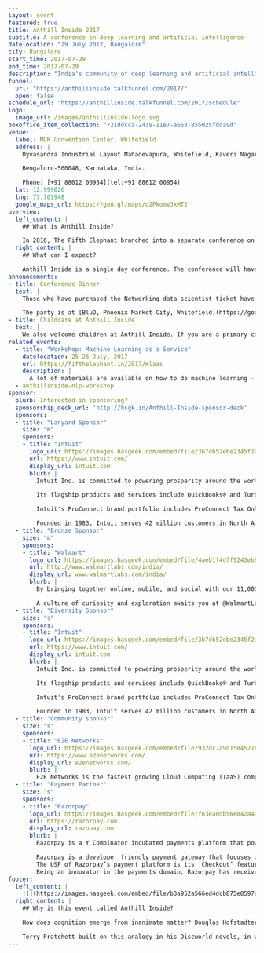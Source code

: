 ```yaml
---
layout: event
featured: true
title: Anthill Inside 2017
subtitle: A conference on deep learning and artificial intelligence
datelocation: "29 July 2017, Bangalore"
city: Bangalore
start_time: 2017-07-29
end_time: 2017-07-29
description: "India's community of deep learning and artificial intelligence practitioners"
funnel:
  url: "https://anthillinside.talkfunnel.com/2017/"
  open: false
schedule_url: "https://anthillinside.talkfunnel.com/2017/schedule"
logo:
  image_url: /images/anthillinside-logo.svg
boxoffice_item_collection: "721ddcca-2439-11e7-a658-855025fdda9d"
venue:
  label: MLR Convention Center, Whitefield
  address: |
    Dyvasandra Industrial Layout Mahadevapura, Whitefield, Kaveri Nagar, Krishnarajapura,

    Bengaluru-560048, Karnataka, India.

    Phone: [+91 88612 00954](tel:+91 88612 00954)
  lat: 12.999026
  lng: 77.701948
  google_maps_url: https://goo.gl/maps/o2PkomVJxMT2
overview:
  left_content: |
    ## What is Anthill Inside?

    In 2016, The Fifth Elephant branched into a separate conference on Deep Learning. Anthill Inside is the new avataar of the Deep Learning conference. Anthill Inside attempts to bridge the gap bringing theoretical advances closer to functioning reality.
  right_content: |
    ## What can I expect?

    Anthill Inside is a single day conference. The conference will have full, crisp, and lightning talks from morning to evening. There are also workshops under the Anthill banner that will be held on the days following the conference. These will introduce participants to neural networks followed by two tracks of three-hour workshops on NLP and Computer Vision / AI.
announcements:
- title: Conference Dinner
  text: |
    Those who have purchased the Networking data scientist ticket have access to an exclusive conference dinner with speakers, editors, the HasGeek team, and invited guests on 27 July.

    The party is at [BluO, Phoenix Market City, Whitefield](https://goo.gl/maps/huuZja2MZWQ2).
- title: Childcare at Anthill Inside
  text: |
    We also welcome children at Anthill Inside. If you are a primary caretaker who wants to attend the conference, and needs support with childcare, we have it all arranged. [Learn more](https://medium.com/hasgeek/we-have-childcare-facilities-droidconin-and-all-hasgeek-conferences-going-forward-70d520762a11).
related_events:
  - title: "Workshop: Machine Learning as a Service"
    datelocation: 25-26 July, 2017
    url: https://fifthelephant.in/2017/mlaas
    description: |
      A lot of materials are available on how to do machine learning - but hardly any cover how to put them in production and how to continue updating the model. The attendees would learn how to build a seamless end-to-end data driven application - data ingestion, exploration, machine learning, RESTful API, dashboard, and making it repeatable - to solve a business prediction problem and present it to their clients.
  - anthillinside-nlp-workshop
sponsor:
  blurb: Interested in sponsoring?
  sponsorship_deck_url: 'http://hsgk.in/Anthill-Inside-sponsor-deck'
  sponsors:
  - title: "Lanyard Sponsor"
    size: "m"
    sponsors:
    - title: "Intuit"
      logo_url: https://images.hasgeek.com/embed/file/3b7d652ebe2345f2a4ee2a0cb2ae89cd
      url: https://www.intuit.com/
      display_url: intuit.com
      blurb: |
        Intuit Inc. is committed to powering prosperity around the world for consumers, small businesses and the self-employed through its ecosystem of innovative financial management solutions.

        Its flagship products and services include QuickBooks® and TurboTax®, which make it easier to manage small businesses and tax preparation and filing. QuickBooks Self-Employed provides freelancers and independent contractors with an easy and affordable way to manage their finances and save money at tax time, while Mint delivers financial tools and insights to help people make smart choices about their money.

        Intuit's ProConnect brand portfolio includes ProConnect Tax Online, ProSeries® and Lacerte®, the company's leading tax preparation offerings for professional accountants.

        Founded in 1983, Intuit serves 42 million customers in North America, Europe, Australia and Brazil, with revenue of $4.7 billion in its fiscal year 2016. The company has approximately 7,900 employees with major offices in the United States, Canada, the United Kingdom, India, Australia and other locations.
  - title: "Bronze Sponsor"
    size: "m"
    sponsors:
    - title: "Walmart"
      logo_url: https://images.hasgeek.com/embed/file/4aeb1f4dff9243eb95500c8decdda1fe
      url: http://www.walmartlabs.com/india/
      display_url: www.walmartlabs.com/india/
      blurb: |
        By bringing together online, mobile, and social with our 11,000+ stores around the world, @WalmartLabs is creating a seamless experience for customers to shop in the way that’s most convenient for them - anytime and anywhere. When you combine our unmatched assets in retail with our commitment to building best-in-class eCommerce capabilities, we’re positioned to serve customers in ways no one else can. Our technology center in Bangalore is a key part of a global push to strengthen Walmart’s business. Our teams are all engaged in cutting edge engineering and process development to make Walmart operate more efficiently. Using enhanced data analytics, we help predict what customers will need and want next.  

        A culture of curiosity and exploration awaits you at @WalmartLabs. Our culture is incorporated into every aspect of our business, and is unique. As diverse as we are, we’re bound together by a common way of doing business that drives performance and creates a positive place for us to work.
  - title: "Diversity Sponsor"
    size: "s"
    sponsors:
    - title: "Intuit"
      logo_url: https://images.hasgeek.com/embed/file/3b7d652ebe2345f2a4ee2a0cb2ae89cd
      url: https://www.intuit.com/
      display_url: intuit.com
      blurb: |
        Intuit Inc. is committed to powering prosperity around the world for consumers, small businesses and the self-employed through its ecosystem of innovative financial management solutions.

        Its flagship products and services include QuickBooks® and TurboTax®, which make it easier to manage small businesses and tax preparation and filing. QuickBooks Self-Employed provides freelancers and independent contractors with an easy and affordable way to manage their finances and save money at tax time, while Mint delivers financial tools and insights to help people make smart choices about their money.

        Intuit's ProConnect brand portfolio includes ProConnect Tax Online, ProSeries® and Lacerte®, the company's leading tax preparation offerings for professional accountants.

        Founded in 1983, Intuit serves 42 million customers in North America, Europe, Australia and Brazil, with revenue of $4.7 billion in its fiscal year 2016. The company has approximately 7,900 employees with major offices in the United States, Canada, the United Kingdom, India, Australia and other locations.
  - title: "Community sponsor"
    size: "s"
    sponsors:
    - title: "E2E Networks"
      logo_url: https://images.hasgeek.com/embed/file/932dc7a9d1584527817bf0fc59707738
      url: https://www.e2enetworks.com/
      display_url: e2enetworks.com/
      blurb: |
        E2E Networks is the fastest growing Cloud Computing (IaaS) company in India, providing Value Priced, Pure SSD Virtual Private Servers and Dedicated Servers combined with vast India specific expertise in implementing and managing infrastructure for web, mobile or enterprise centric workloads.Founded in 2009 and EBITA positive since inception, today some of the biggest web and mobile properties in India run on E2E Networks infrastructure.
  - title: "Payment Partner"
    size: "s"
    sponsors:
    - title: "Razorpay"
      logo_url: https://images.hasgeek.com/embed/file/f63ea0db56e042a4aec7b1c469a4f5d0
      url: https://razorpay.com
      display_url: razopay.com
      blurb: |
        Razorpay is a Y Combinator incubated payments platform that powers online businesses to accept digital payments. Razorpay helps businesses accept online payments via several modes like Credit Card, Debit Card, Net banking, UPI and multiple Wallets from their end customers.

        Razorpay is a developer friendly payment gateway that focuses on essentials such as 24x7 support, one line integration code and checkout experiences that are intuitive and customer friendly. Razorpay offers a simple and paperless onboarding process for businesses where developers can integrate APIs with their website within a few hours. More than 30,000 merchants currently leverage Razorpay’s seamless payment solution.
        The USP of Razorpay’s payment platform is its ‘Checkout’ feature, that allows customers to start and end the payment process on a single page without any re-directs, leading to better payment success rates and customer retention rates. Razorpay’s solution comes with a powerful dashboard that allows merchants to track key business metrics as well as get customized reports. The dashboard also enables merchants to easily handle customer refunds at a click of a button.
        Being an innovator in the payments domain, Razorpay has received many accolades in a short span of time. Last year Razorpay won the Nasscom 'League of 10' Companies and it won the Financial Express ‘Software Product of the Year’, Runner-up and the bronze award for the ‘Best POS innovation by PYMNTS.com this year. Founders of Razorpay, Harshil Mathur and Shashank Kumar were recently selected for the prestigious ‘Forbes 30 Under 30’ 2017. Razorpay is also backed by marquee investors like Tiger Global, Matrix Partners and Mastercard.
footer:
  left_content: |
    ![](https://images.hasgeek.com/embed/file/b3a952a566ed4dcb875e8597e86a76b7)
  right_content: |
    ## Why is this event called Anthill Inside?

    How does cognition emerge from inanimate matter? Douglas Hofstadter, explored this in Gödel, Escher, Bach: An Eternal Golden Braid, where he compared the human brain to a colony of ants. Individual entities — neurons or ants — he argued, can coordinate to result in interesting *emergent* behaviour; cognition in the case of neurons or an anthill in the case of an ant colony.

    Terry Pratchett built on this analogy in his Discworld novels, in which a colony of ants coordinate to make Hex, a fictional self-building computer! Hex also features a sticker that reads 'Anthill Inside', an obvious play on Intel's famous slogan. HasGeek, in turn, borrowed 'Anthill Inside' to help people working on deep learning and artificial intelligence, interact and collaborate with each other to produce something *bigger*.
---
```

